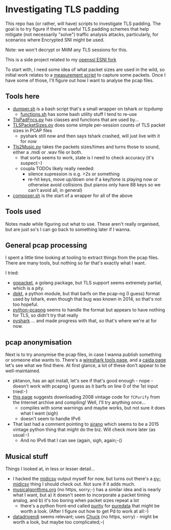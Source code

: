
# Investigating TLS padding

This repo has (or rather, will have) scripts to investigate TLS padding.
The goal is to try figure if there're useful TLS padding schemes that
help mitigate (not necessarily "solve") traffic analysis attacks, particularly, 
for scenarios where Encrypted SNI might be used. 

Note: we won't decrypt or MitM any TLS sessions for this.

This is a side project related to my 
[openssl ESNI fork](https://github.com/sftcd/openssl/blob/master/esnistuff/design.md)

To start with, I need some idea of what packet sizes are used in the wild, so
initial work relates to a [measurement script](dumper.sh) to capture some
packets. Once I have some of those, I'll figure out how I want to analyse
the pcap files.

## Tools here

- [dumper.sh](dumper.sh) is a bash script that's a small wrapper on tshark or tcpdump
    - [functions.sh](functions.sh) has some bash utility stuff I tend to re-use
- [TlsPadFncs.py](TlsPadFncs.py) has classes and functions that are used by...
- [TLSPacketSizes.py](TLSPacketSizes.py) does some simple per-session counts of TLS packet sizes in PCAP files 
    - pyshark still now and then says tshark crashed, will just live with it for now
- [Tls2Music.py](Tls2Music.py) takes the packets sizes/times and turns
    those to sound, either a .midi or .wav file or both.
    - that sorta seems to work, state is I need to check accuracy (it's suspect:-)
    - coupla TODOs likely really needed: 
        - silence supression is e.g. >2s or something
        - re-hit keys, move up/down one if a key/tone is playing now or
        otherwise avoid collisions (but pianos only have 88 keys so we
        can't avoid all, in general)
- [composer.sh](composer.sh) is the start of a wrapper for all of the above

## Tools used

Notes made while figuring out what to use. These aren't really organised, but
are just so's I can go back to something later if I wanna.

## General pcap processing

I spent a little time looking at tooling to extract things from the pcap files.
There are many tools, but nothing so far that's exactly what I want. 

I tried:

- [gopacket](https://github.com/google/gopacket), a golang package, but
  TLS support seems extremely partial, which is a pity.
- [dpkt](https://dpkt.readthedocs.io/), a python module, but that barfs on the
  pcap-ng (I guess) format used by tshark, even though that bug was known in
2014, so that's not too hopeful.
- [python-pcapng](https://github.com/rshk/python-pcapng) seems to handle the
  format but appears to have nothing for TLS, so didn't try that really
- [pyshark](https://kiminewt.github.io/pyshark/) ... and made
  progress with that, so that's where we're at for now. 

## pcap anonymisation

Next is to try anonymise the pcap files, in case I wanna publish something
or someone else wants to. There's a [wireshark tools page](https://wiki.wireshark.org/Tools#Capture_file_anonymization),
and a [caida page](https://www.caida.org/tools/taxonomy/anontaxonomy.xml) let's see what we find there. 
At first glance, a lot of these don't appear to be well-maintained.

- pktanon, has an apt install, let's see if that's good enough - nope - doesn't work
with pcapng I guess as it barfs on line 0 of the 1st input tried:-)
- [this page](https://isc.sans.edu/forums/diary/Truncating+Payloads+and+Anonymizing+PCAP+files/23990/) suggests
downloading 2008 vintage code for ``TCPurify`` from the Internet archive and compiling! Well, I'll try anything once...
    - compiles with some warnings and maybe works, but not sure it does what I want (sigh)
    - doesn't seem to handle IPv6
- That last had a comment pointing to [sirano](https://github.com/heia-fr/sirano)
which seems to be a 2015 vintage python thing that might do the biz. Will check
more later (as usual:-)
    - And no IPv6 that I can see (again, sigh, again;-()

## Musical stuff

Things I looked at, in less or lesser detail...

- I hacked the [midicsv](https://www.fourmilab.ch/webtools/midicsv/) output myself for now, but turns out there's 
    a [py-midicsv](https://pypi.org/project/py-midicsv/) thing I should
    check out. Not sure if it adds much.
- [musicalgorithms.org](http://musicalgorithms.org) (no https, sorry;-) has a 
    similar idea and is nearly what I want, but a) it doesn't seem to incorporate
    a packet timing analog, and b) it's too boring when packet sizes repeat a lot
    - there's a python front-end called [purity](https://github.com/aalex/purity) for
    [puredata](https://puredata.info/) that might be worth a look. (After I figure
    out how to get Pd to work at all:-)
- [datadrivendj](https://datadrivendj.com/faq/) seems relevant; uses 
     [Chuck](http://chuck.cs.princeton.edu/) (no https, sorry) - might be
    worth a look, but maybe too complicated;-(
